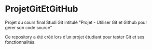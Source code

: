 # ProjetGitEtGitHub
Projet du cours final Studi Git intitulé "Projet - Utiliser Git et Github pour gérer son code source"

Ce repository a été créé lors d’un projet étudiant pour tester Git et ses fonctionnalités.
